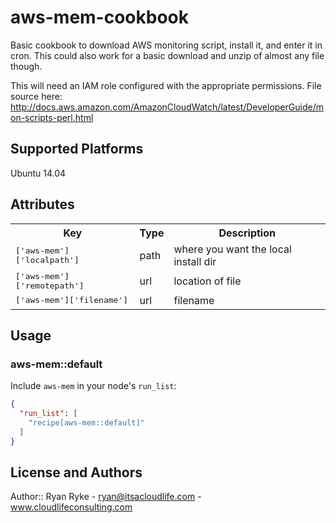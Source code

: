 # aws-mem-cookbook

Basic cookbook to download AWS monitoring script, install it, and enter it in cron. This could also work for a basic download and unzip of almost any file though.

This will need an IAM role configured with the appropriate permissions. File source here: http://docs.aws.amazon.com/AmazonCloudWatch/latest/DeveloperGuide/mon-scripts-perl.html

## Supported Platforms

Ubuntu 14.04

## Attributes

<table>
  <tr>
    <th>Key</th>
    <th>Type</th>
    <th>Description</th>
  </tr>
  <tr>
    <td><tt>['aws-mem']['localpath']</tt></td>
    <td>path</td>
    <td>where you want the local install dir</td>
  </tr>
  <tr>  
    <td><tt>['aws-mem']['remotepath']</tt></td>
    <td>url</td>
    <td>location of file</td>
  </tr>  
    <td><tt>['aws-mem']['filename']</tt></td>
    <td>url</td>
    <td>filename</td>
  </tr>
</table>

## Usage

### aws-mem::default

Include `aws-mem` in your node's `run_list`:

```json
{
  "run_list": [
    "recipe[aws-mem::default]"
  ]
}
```

## License and Authors

Author:: Ryan Ryke - ryan@itsacloudlife.com - www.cloudlifeconsulting.com

